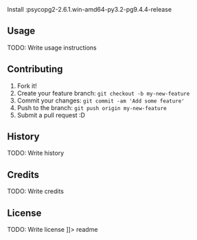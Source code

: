 <snippet>
  <content><![CDATA[
# ${1:Tableau Server Usage Tracking}
Simple Python Program to extract tables from the Tableau Server Postgres DB for the purpose of saving off the _http_requests table which is truncated every Tableau Server Backup.  The contents of these tables are saved as text files and copied to shared drive.  Extracts can then be created off of the flat files in the shared drive so the data is automatically updated.
## Installation
Install Python 3.2.2 64 bit: python-3.2.2.amd64.msi
https://www.python.org/download/releases/3.2.2/

Install :psycopg2-2.6.1.win-amd64-py3.2-pg9.4.4-release

## Usage
TODO: Write usage instructions
## Contributing
1. Fork it!
2. Create your feature branch: `git checkout -b my-new-feature`
3. Commit your changes: `git commit -am 'Add some feature'`
4. Push to the branch: `git push origin my-new-feature`
5. Submit a pull request :D
## History
TODO: Write history
## Credits
TODO: Write credits
## License
TODO: Write license
]]></content>
  <tabTrigger>readme</tabTrigger>
</snippet>